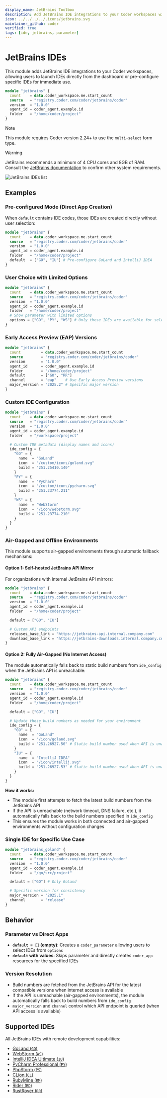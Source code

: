 ```yaml
---
display_name: JetBrains Toolbox
description: Add JetBrains IDE integrations to your Coder workspaces with configurable options.
icon: ../../../../.icons/jetbrains.svg
maintainer_github: coder
verified: true
tags: [ide, jetbrains, parameter]
---
```


# JetBrains IDEs

This module adds JetBrains IDE integrations to your Coder workspaces, allowing users to launch IDEs directly from the dashboard or pre-configure specific IDEs for immediate use.

```tf
module "jetbrains" {
  count    = data.coder_workspace.me.start_count
  source   = "registry.coder.com/coder/jetbrains/coder"
  version  = "1.0.0"
  agent_id = coder_agent.example.id
  folder   = "/home/coder/project"
}
```

> [!NOTE]
> This module requires Coder version 2.24+ to use the `multi-select` form type.

> [!WARNING]
> JetBrains recommends a minimum of 4 CPU cores and 8GB of RAM.
> Consult the [JetBrains documentation](https://www.jetbrains.com/help/idea/prerequisites.html#min_requirements) to confirm other system requirements.

![JetBrains IDEs list](../.images/jetbrains-gateway.png)

## Examples

### Pre-configured Mode (Direct App Creation)

When `default` contains IDE codes, those IDEs are created directly without user selection:

```tf
module "jetbrains" {
  count    = data.coder_workspace.me.start_count
  source   = "registry.coder.com/coder/jetbrains/coder"
  version  = "1.0.0"
  agent_id = coder_agent.example.id
  folder   = "/home/coder/project"
  default  = ["GO", "IU"] # Pre-configure GoLand and IntelliJ IDEA
}
```

### User Choice with Limited Options

```tf
module "jetbrains" {
  count    = data.coder_workspace.me.start_count
  source   = "registry.coder.com/coder/jetbrains/coder"
  version  = "1.0.0"
  agent_id = coder_agent.example.id
  folder   = "/home/coder/project"
  # Show parameter with limited options
  options = ["GO", "PY", "WS"] # Only these IDEs are available for selection
}
```

### Early Access Preview (EAP) Versions

```tf
module "jetbrains" {
  count         = data.coder_workspace.me.start_count
  source        = "registry.coder.com/coder/jetbrains/coder"
  version       = "1.0.0"
  agent_id      = coder_agent.example.id
  folder        = "/home/coder/project"
  default       = ["GO", "RR"]
  channel       = "eap"    # Use Early Access Preview versions
  major_version = "2025.2" # Specific major version
}
```

### Custom IDE Configuration

```tf
module "jetbrains" {
  count    = data.coder_workspace.me.start_count
  source   = "registry.coder.com/coder/jetbrains/coder"
  version  = "1.0.0"
  agent_id = coder_agent.example.id
  folder   = "/workspace/project"

  # Custom IDE metadata (display names and icons)
  ide_config = {
    "GO" = {
      name  = "GoLand"
      icon  = "/custom/icons/goland.svg"
      build = "251.25410.140"
    }
    "PY" = {
      name  = "PyCharm"
      icon  = "/custom/icons/pycharm.svg"
      build = "251.23774.211"
    }
    "WS" = {
      name  = "WebStorm"
      icon  = "/icon/webstorm.svg"
      build = "251.23774.210"
    }
  }
}
```

### Air-Gapped and Offline Environments

This module supports air-gapped environments through automatic fallback mechanisms:

#### Option 1: Self-hosted JetBrains API Mirror

For organizations with internal JetBrains API mirrors:

```tf
module "jetbrains" {
  count    = data.coder_workspace.me.start_count
  source   = "registry.coder.com/coder/jetbrains/coder"
  version  = "1.0.0"
  agent_id = coder_agent.example.id
  folder   = "/home/coder/project"

  default = ["GO", "IU"]

  # Custom API endpoints
  releases_base_link = "https://jetbrains-api.internal.company.com"
  download_base_link = "https://jetbrains-downloads.internal.company.com"
}
```

#### Option 2: Fully Air-Gapped (No Internet Access)

The module automatically falls back to static build numbers from `ide_config` when the JetBrains API is unreachable:

```tf
module "jetbrains" {
  count    = data.coder_workspace.me.start_count
  source   = "registry.coder.com/coder/jetbrains/coder"
  version  = "1.0.0"
  agent_id = coder_agent.example.id
  folder   = "/home/coder/project"

  default = ["GO", "IU"]

  # Update these build numbers as needed for your environment
  ide_config = {
    "GO" = {
      name  = "GoLand"
      icon  = "/icon/goland.svg"
      build = "251.26927.50" # Static build number used when API is unavailable
    }
    "IU" = {
      name  = "IntelliJ IDEA"
      icon  = "/icon/intellij.svg"
      build = "251.26927.53" # Static build number used when API is unavailable
    }
  }
}
```

**How it works:**

- The module first attempts to fetch the latest build numbers from the JetBrains API
- If the API is unreachable (network timeout, DNS failure, etc.), it automatically falls back to the build numbers specified in `ide_config`
- This ensures the module works in both connected and air-gapped environments without configuration changes

### Single IDE for Specific Use Case

```tf
module "jetbrains_goland" {
  count    = data.coder_workspace.me.start_count
  source   = "registry.coder.com/coder/jetbrains/coder"
  version  = "1.0.0"
  agent_id = coder_agent.example.id
  folder   = "/go/src/project"

  default = ["GO"] # Only GoLand

  # Specific version for consistency
  major_version = "2025.1"
  channel       = "release"
}
```

## Behavior

### Parameter vs Direct Apps

- **`default = []` (empty)**: Creates a `coder_parameter` allowing users to select IDEs from `options`
- **`default` with values**: Skips parameter and directly creates `coder_app` resources for the specified IDEs

### Version Resolution

- Build numbers are fetched from the JetBrains API for the latest compatible versions when internet access is available
- If the API is unreachable (air-gapped environments), the module automatically falls back to build numbers from `ide_config`
- `major_version` and `channel` control which API endpoint is queried (when API access is available)

## Supported IDEs

All JetBrains IDEs with remote development capabilities:

- [GoLand (`GO`)](https://www.jetbrains.com/go/)
- [WebStorm (`WS`)](https://www.jetbrains.com/webstorm/)
- [IntelliJ IDEA Ultimate (`IU`)](https://www.jetbrains.com/idea/)
- [PyCharm Professional (`PY`)](https://www.jetbrains.com/pycharm/)
- [PhpStorm (`PS`)](https://www.jetbrains.com/phpstorm/)
- [CLion (`CL`)](https://www.jetbrains.com/clion/)
- [RubyMine (`RM`)](https://www.jetbrains.com/ruby/)
- [Rider (`RD`)](https://www.jetbrains.com/rider/)
- [RustRover (`RR`)](https://www.jetbrains.com/rust/)
